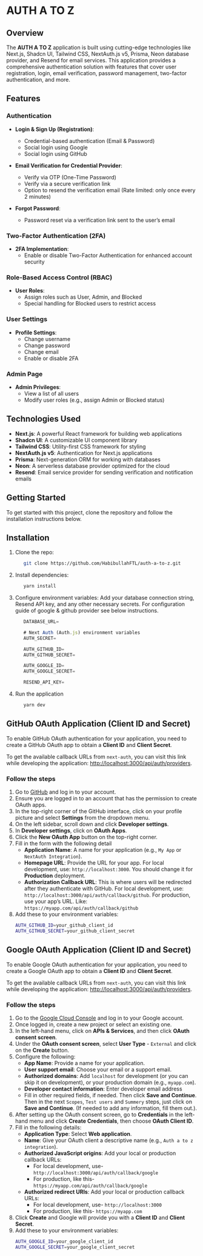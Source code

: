 # AUTH A TO Z

## Overview

The **AUTH A TO Z** application is built using cutting-edge technologies like Next.js, Shadcn UI, Tailwind CSS, NextAuth.js v5, Prisma, Neon database provider, and Resend for email services. This application provides a comprehensive authentication solution with features that cover user registration, login, email verification, password management, two-factor authentication, and more.

## Features

### Authentication

- **Login & Sign Up (Registration)**:

  - Credential-based authentication (Email & Password)
  - Social login using Google
  - Social login using GitHub

- **Email Verification for Credential Provider**:

  - Verify via OTP (One-Time Password)
  - Verify via a secure verification link
  - Option to resend the verification email (Rate limited: only once every 2 minutes)

- **Forgot Password**:
  - Password reset via a verification link sent to the user’s email

### Two-Factor Authentication (2FA)

- **2FA Implementation**:
  - Enable or disable Two-Factor Authentication for enhanced account security

### Role-Based Access Control (RBAC)

- **User Roles**:
  - Assign roles such as User, Admin, and Blocked
  - Special handling for Blocked users to restrict access

### User Settings

- **Profile Settings**:
  - Change username
  - Change password
  - Change email
  - Enable or disable 2FA

### Admin Page

- **Admin Privileges**:
  - View a list of all users
  - Modify user roles (e.g., assign Admin or Blocked status)

## Technologies Used

- **Next.js**: A powerful React framework for building web applications
- **Shadcn UI**: A customizable UI component library
- **Tailwind CSS**: Utility-first CSS framework for styling
- **NextAuth.js v5**: Authentication for Next.js applications
- **Prisma**: Next-generation ORM for working with databases
- **Neon**: A serverless database provider optimized for the cloud
- **Resend**: Email service provider for sending verification and notification emails

## Getting Started

To get started with this project, clone the repository and follow the installation instructions below.

## Installation

1. Clone the repo:
   ```bash
      git clone https://github.com/HabibullahFTL/auth-a-to-z.git
   ```
2. Install dependencies:
   ```bash
      yarn install
   ```
3. Configure environment variables:
   Add your database connection string, Resend API key, and any other necessary secrets. For configuration guide of google & github provider see below instructions.

   ```javascript
      DATABASE_URL=

      # Next Auth (Auth.js) environment variables
      AUTH_SECRET=

      AUTH_GITHUB_ID=
      AUTH_GITHUB_SECRET=

      AUTH_GOOGLE_ID=
      AUTH_GOOGLE_SECRET=

      RESEND_API_KEY=
   ```

4. Run the application
   ```bash
      yarn dev
   ```

## GitHub OAuth Application (Client ID and Secret)

To enable GitHub OAuth authentication for your application, you need to create a GitHub OAuth app to obtain a **Client ID** and **Client Secret**.

To get the available callback URLs from `next-auth`, you can visit this link while developing the application: [http://localhost:3000/api/auth/providers](http://localhost:3000/api/auth/providers).

### Follow the steps

1. Go to [GitHub](https://github.com) and log in to your account.
2. Ensure you are logged in to an account that has the permission to create OAuth apps.
3. In the top-right corner of the GitHub interface, click on your profile picture and select **Settings** from the dropdown menu.
4. On the left sidebar, scroll down and click **Developer settings**.
5. In **Developer settings**, click on **OAuth Apps**.
6. Click the **New OAuth App** button on the top-right corner.
7. Fill in the form with the following detail
   - **Application Name**: A name for your application (e.g., `My App` or `NextAuth Integration`).
   - **Homepage URL**: Provide the URL for your app. For local development, use: `http://localhost:3000`. You should change it for **Production** deployment.
   - **Authorization Callback URL**: This is where users will be redirected after they authenticate with GitHub. For local development, use: `http://localhost:3000/api/auth/callback/github`. For production, use your app’s URL. Like: `https://myapp.com/api/auth/callback/github`
8. Add these to your environment variables:
   ```bash
   AUTH_GITHUB_ID=your_github_client_id
   AUTH_GITHUB_SECRET=your_github_client_secret
   ```

## Google OAuth Application (Client ID and Secret)

To enable Google OAuth authentication for your application, you need to create a Google OAuth app to obtain a **Client ID** and **Client Secret**.

To get the available callback URLs from `next-auth`, you can visit this link while developing the application: [http://localhost:3000/api/auth/providers](http://localhost:3000/api/auth/providers).

### Follow the steps

1. Go to the [Google Cloud Console](https://console.cloud.google.com/) and log in to your Google account.
2. Once logged in, create a new project or select an existing one.
3. In the left-hand menu, click on **APIs & Services**, and then click **OAuth consent screen**.
4. Under the **OAuth consent screen**, select **User Type** - `External` and click on the **Create** button.
5. Configure the following:
   - **App Name**: Provide a name for your application.
   - **User support email**: Choose your email or a support email.
   - **Authorized domains**: Add `localhost` for development (or you can skip it on development), or your production domain (e.g., `myapp.com`).
   - **Developer contact information**: Enter developer email address
   - Fill in other required fields, if needed. Then click **Save and Continue**. Then in the next `Scopes`, `Test users` and `Summery` steps, just click on **Save and Continue**. (If needed to add any information, fill them out.).
6. After setting up the OAuth consent screen, go to **Credentials** in the left-hand menu and click **Create Credentials**, then choose **OAuth Client ID**.
7. Fill in the following details:
   - **Application Type**: Select **Web application**.
   - **Name**: Give your OAuth client a descriptive name (e.g., `Auth a to z integration`).
   - **Authorized JavaScript origins**: Add your local or production callback URLs:
     - For local development, use- `http://localhost:3000/api/auth/callback/google`
     - For production, like this- `https://myapp.com/api/auth/callback/google`
   - **Authorized redirect URIs**: Add your local or production callback URLs:
     - For local development, use- `http://localhost:3000`
     - For production, like this- `https://myapp.com`
8. Click **Create** and Google will provide you with a **Client ID** and **Client Secret**.
9. Add these to your environment variables:
   ```bash
   AUTH_GOOGLE_ID=your_google_client_id
   AUTH_GOOGLE_SECRET=your_google_client_secret
   ```
